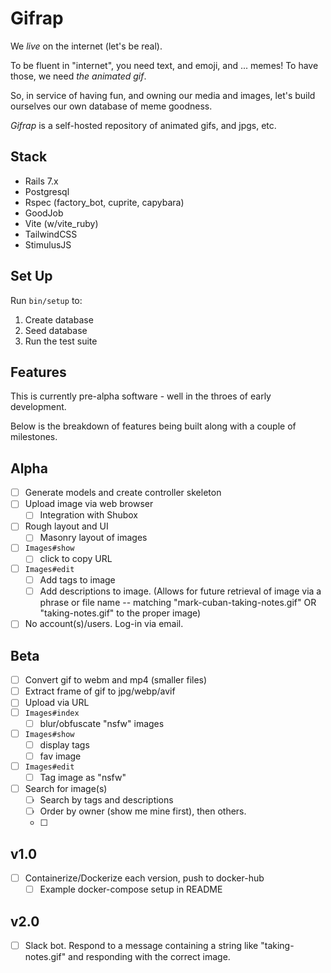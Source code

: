 # Gifrap

We *live* on the internet (let's be real).

To be fluent in "internet", you need text, and emoji, and ... memes! To have those, we need _the animated gif_.

So, in service of having fun, and owning our media and images, let's build ourselves our own database of meme goodness.

_Gifrap_ is a self-hosted repository of animated gifs, and jpgs, etc.

## Stack

* Rails 7.x
* Postgresql
* Rspec (factory_bot, cuprite, capybara)
* GoodJob
* Vite (w/vite_ruby)
* TailwindCSS
* StimulusJS

## Set Up

Run `bin/setup` to:

1. Create database
2. Seed database
3. Run the test suite

## Features

This is currently pre-alpha software - well in the throes of early development.

Below is the breakdown of features being built along with a couple of milestones.

## Alpha

- [ ] Generate models and create controller skeleton
- [ ] Upload image via web browser
    - [ ] Integration with Shubox
- [ ] Rough layout and UI
    - [ ] Masonry layout of images
- [ ] `Images#show`
    - [ ] click to copy URL
- [ ] `Images#edit`
    - [ ] Add tags to image
    - [ ] Add descriptions to image. (Allows for future retrieval of image via a phrase or file name -- matching "mark-cuban-taking-notes.gif" OR "taking-notes.gif" to the proper image)
- [ ] No account(s)/users. Log-in via email.

## Beta

- [ ] Convert gif to webm and mp4 (smaller files)
- [ ] Extract frame of gif to jpg/webp/avif
- [ ] Upload via URL
- [ ] `Images#index`
    - [ ] blur/obfuscate "nsfw" images
- [ ] `Images#show`
    - [ ] display tags
    - [ ] fav image
- [ ] `Images#edit`
    - [ ] Tag image as "nsfw"
- [ ] Search for image(s)
    - [ ] Search by tags and descriptions
    - [ ] Order by owner (show me mine first), then others.
    - [ ]

## v1.0

- [ ] Containerize/Dockerize each version, push to docker-hub
    - [ ] Example docker-compose setup in README

## v2.0

- [ ] Slack bot. Respond to a message containing a string like "taking-notes.gif" and responding with the correct image.

